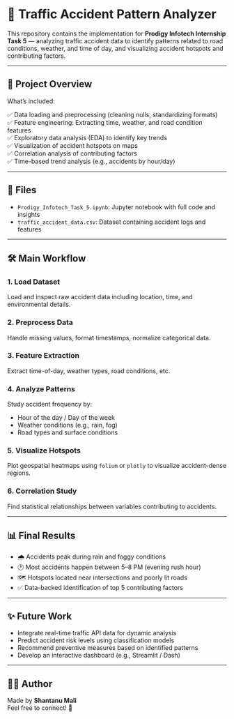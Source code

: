 
# 🚦 Traffic Accident Pattern Analyzer  
This repository contains the implementation for **Prodigy Infotech Internship Task 5** — analyzing traffic accident data to identify patterns related to road conditions, weather, and time of day, and visualizing accident hotspots and contributing factors.

---

## 🚀 Project Overview  
What’s included:

✅ Data loading and preprocessing (cleaning nulls, standardizing formats)  
✅ Feature engineering: Extracting time, weather, and road condition features  
✅ Exploratory data analysis (EDA) to identify key trends  
✅ Visualization of accident hotspots on maps  
✅ Correlation analysis of contributing factors  
✅ Time-based trend analysis (e.g., accidents by hour/day)

---

## 📁 Files  
- `Prodigy_Infotech_Task_5.ipynb`: Jupyter notebook with full code and insights  
- `traffic_accident_data.csv`: Dataset containing accident logs and features 
---

## 🛠️ Main Workflow  

### 1. Load Dataset  
Load and inspect raw accident data including location, time, and environmental details.

### 2. Preprocess Data  
Handle missing values, format timestamps, normalize categorical data.

### 3. Feature Extraction  
Extract time-of-day, weather types, road conditions, etc.

### 4. Analyze Patterns  
Study accident frequency by:  
- Hour of the day / Day of the week  
- Weather conditions (e.g., rain, fog)  
- Road types and surface conditions

### 5. Visualize Hotspots  
Plot geospatial heatmaps using `folium` or `plotly` to visualize accident-dense regions.

### 6. Correlation Study  
Find statistical relationships between variables contributing to accidents.

---

## 📊 Final Results  
- 🌧️ Accidents peak during rain and foggy conditions  
- 🕐 Most accidents happen between 5–8 PM (evening rush hour)  
- 🗺️ Hotspots located near intersections and poorly lit roads  
- ✅ Data-backed identification of top 5 contributing factors

---

## ✨ Future Work  
- Integrate real-time traffic API data for dynamic analysis  
- Predict accident risk levels using classification models  
- Recommend preventive measures based on identified patterns  
- Develop an interactive dashboard (e.g., Streamlit / Dash)

---

## 👨‍💻 Author  
Made by **Shantanu Mali**  
Feel free to connect! 🚀
